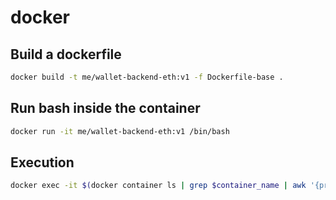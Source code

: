 # docker

## Build a dockerfile

```sh
docker build -t me/wallet-backend-eth:v1 -f Dockerfile-base .
```

## Run bash inside the container

```sh
docker run -it me/wallet-backend-eth:v1 /bin/bash
```

## Execution

```sh
docker exec -it $(docker container ls | grep $container_name | awk '{print $1}') /bin/bash
```

